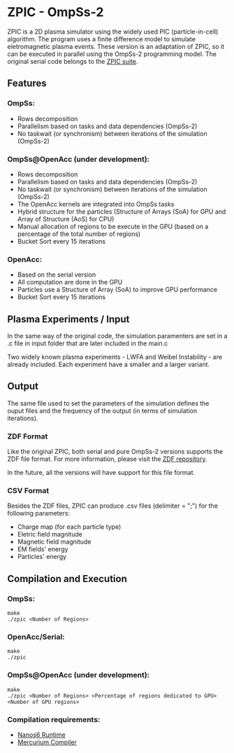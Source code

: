 # ZPIC - OmpSs-2 

ZPIC is a 2D plasma simulator using the widely used PIC (particle-in-cell) algorithm. The program uses a finite difference model to simulate eletromagnetic plasma events. These version is an adaptation of ZPIC, so it can be executed in parallel using the OmpSs-2 programming model. The original serial code belongs to the [ZPIC suite](https://github.com/ricardo-fonseca/zpic).  

## Features 

### OmpSs:
- Rows decomposition
- Parallelism based on tasks and data dependencies (OmpSs-2)
- No taskwait (or synchronism) between iterations of the simulation (OmpSs-2)

### OmpSs@OpenAcc (under development):
- Rows decomposition
- Parallelism based on tasks and data dependencies (OmpSs-2)
- No taskwait (or synchronism) between iterations of the simulation (OmpSs-2)
- The OpenAcc kernels are integrated into OmpSs tasks
- Hybrid structure for the particles (Structure of Arrays (SoA) for GPU and Array of Structure (AoS) for CPU)
- Manual allocation of regions to be execute in the GPU (based on a percentage of the total number of regions)
- Bucket Sort every 15 iterations

### OpenAcc:
- Based on the serial version
- All computation are done in the GPU
- Particles use a Structure of Array (SoA) to improve GPU performance
- Bucket Sort every 15 iterations

## Plasma Experiments / Input
In the same way of the original code, the simulation paramenters are set in a .c file in input folder that are later included in the main.c

Two widely known plasma experiments - LWFA and Weibel Instability - are already included. Each experiment have a smaller and a larger variant.

## Output
The same file used to set the parameters of the simulation defines the ouput files and the frequency of the output (in terms of simulation iterations).

### ZDF Format
Like the original ZPIC, both serial and pure OmpSs-2 versions supports the ZDF file format. For more information, please visit the [ZDF repository](https://github.com/ricardo-fonseca/zpic/tree/master/zdf).

In the future, all the versions will have support for this file format.

### CSV Format
Besides the ZDF files, ZPIC can produce .csv files (delimiter = ";") for the following parameters:
- Charge map (for each particle type)
- Eletric field magnitude
- Magnetic field magnitude
- EM fields' energy
- Particles' energy

## Compilation and Execution
### OmpSs:
```
make
./zpic <Number of Regions>
```
### OpenAcc/Serial:
```
make
./zpic
```

### OmpSs@OpenAcc (under development):
```
make
./zpic <Number of Regions> <Percentage of regions dedicated to GPU> <Number of GPU regions>
```
### Compilation requirements:
- [Nanos6 Runtime](https://github.com/bsc-pm/nanos6)
- [Mercurium Compiler](https://github.com/bsc-pm/mcxx)
